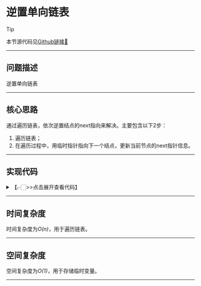 # 逆置单向链表

> [!Tip]
> 
> 本节源代码见[Github链接🔗](https://github.com/MaxSolider/leetcode-algorithm/blob/main/structure/src/main/java/org/example/linkedlist/exercises/ReverseList.java)

---

## 问题描述
逆置单向链表

---

## 核心思路
通过遍历链表，依次逆置结点的next指向来解决。主要包含以下2步：
1. 遍历链表；
2. 在遍历过程中，用临时指针指向下一个结点，更新当前节点的next指针信息。

---

## 实现代码
<details> 
	<summary>【👉🏻>>点击展开查看代码】</summary> 
	<pre>
		<code>
			/**  
			 * 逆置单向链表  
			 *  
			 * @param headNode  
			 * @return NormalListNode  
			 * @author: Max Solider  
			 * @date: 2022/10/9 14:18  
			 */
			 NormalListNode reverseList(NormalListNode headNode) {  
			    if (headNode == null || headNode.getNext() == null) {  
			        return headNode;  
			    }  
			    NormalListNode nextNode = null;  
			    NormalListNode previousNode = null;  
			    while (headNode != null) {  
			        nextNode = headNode.getNext();  
			        headNode.setNext(previousNode);  
			        previousNode = headNode;  
			        headNode = nextNode;  
			    }  
			    headNode = previousNode;  
			    return headNode;  
			}
		</code>
	</pre>
</details>

---

## 时间复杂度
时间复杂度为*O(n)*，用于遍历链表。

---

## 空间复杂度
空间复杂度为*O(1)*，用于存储临时变量。

---